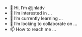 - 👋 Hi, I’m @jnladv
- 👀 I’m interested in ...
- 🌱 I’m currently learning ...
- 💞️ I’m looking to collaborate on ...
- 📫 How to reach me ...

<!---
jnladv/jnladv is a ✨ special ✨ repository because its `README.md` (this file) appears on your GitHub profile.
You can click the Preview link to take a look at your changes.
--->

